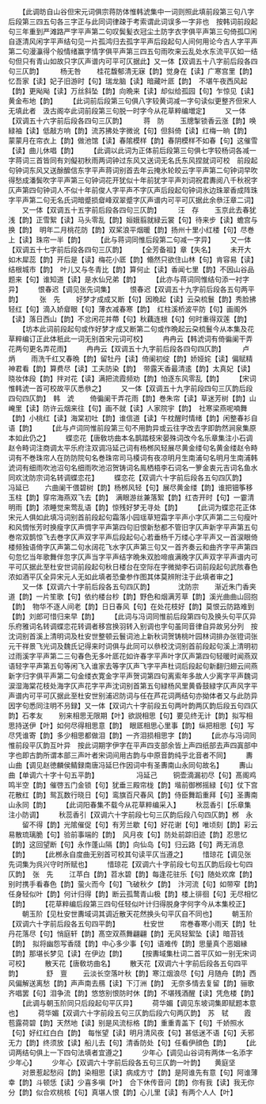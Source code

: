 <!-- { "loadSidebar": true } -->
　　【此调昉自山谷但宋元词俱宗蒋防体惟韩淲集中一词则照此填前段第三句八字后段第三四五句各三字正与此同词律疎于考索谓此词误多一字非也　按韩词前段起句三年重到严滩路严字平声第二句叹鬓髪衣冠尘土防字衣字俱平声第三句倚孤□闲自逐清风闲字平声结句见一片孤鸿归去孤字平声后段起句人间何用论今古人字平声第二句漫灜得个般情绪赢字情字俱平声第三四五句雨吹来云乱处水东流平仄如一结句但只有青山如故只字仄声谱内可平可仄据此】又一体【双调五十八字前后段各四句三仄韵】　　　杨无咎
　　桂花馥郁清无寐【韵】觉身在【读】广寒宫里【韵】忆吾家【读】妃子旧游时【句】瑞龙脑【读】暗藏叶厎【韵】　不堪午夜西风起【韵】更飐飐【读】万丝斜坠【韵】向晩来【读】却似给孤园【句】乍惊见【读】黄金布地【韵】
　　【此词前后段第三句俱八字较黄词减一字句读似更整齐但宋人无填此者　汲古阁夲此词前段第三句脱一时字今从花草粹编増定】
　　又一体【双调五十六字前后段各四句三仄韵】　　　蒋　防
　　玉牕掣锁香云涨【韵】唤緑袖【读】低敲方响【韵】流苏拂处字微讹【句】但斜倚【读】红梅一晌【韵】　蒙蒙月在帘衣上【韵】做池馆【读】春隂模样【韵】春阴模样不如春【句】这催雪【读】曲儿休唱【韵】
　　【此调以此词为正体前后段第三句俱七字较杨词各减一字蒋词三首皆同有刘儗初秋雨两词钟过东风又送词无名氏东风捏就词可校　前段起句钟词东风又送酴醿信东字平声蒋词别首去年云掩氷轮皎云字平声第二句钟词早吹得愁成潘鬓吹字平声第三句钟词花开犹似十年前犹字平声刘词祝君夀阅八千秋祝字仄声第四句钟词人不似十年前俊人字平声不字仄声后段起句钟词氷边珠翠香成阵珠字平声第二句无名氏词暗蹙损睂峰双翠蹙字仄声谱内可平可仄据此余叅汪章二词】
　　又一体【双调五十五字前后段各四句三仄韵】　　　汪　存
　　玉京此去春犹浅【韵】正雪絮【读】马头零乱【韵】姮娥翦就緑云裳【句】待来步【读】蟾宫与换【韵】　明年二月桃花防【韵】双桨浪平烟暖【韵】扬州十里小红楼【句】尽巻上【读】珠帘一半【韵】
　　【此与蒋词同惟后段第二句减一字异】
　　又一体【双调五十七字前后段各四句三仄韵】
　　【全芳备祖】章【失名】
　　未开大如木犀蕊【韵】开后是【读】梅花小厎【韵】翛然只欲住山林【句】肯容易【读】结根城市【韵】　叶儿又与冬青比【韵】算何止【读】香闻七里【韵】不因山谷品题来【句】谁知道【读】是水仙兄弟【韵】
　　【此亦与蒋词同惟结句添一衬字异】
　　恨春迟【调见张先词集】
　　恨春迟【双调五十九字前后段各五句两平韵】　　　张　先
　　好梦才成成又断【句】因晩起【读】云朶梳鬟【韵】秀脸拂轻红【句】滴入娇睂眼【句】薄衣减春寒【韵】　红柱溪桥波平防【句】画阁外【读】落日西山【韵】不忿闲花并蔕【句】秋藕连根【句】何时重得双莲【韵】
　　【坊本此词前段起句或作好梦才成又断第二句或作晩起云朶梳鬟今从本集及花草粹编订正此体秖此一词无别首宋元词可校】
　　冉冉云【韩淲词有倚徧阑干弄花两句更名弄花雨】
　　冉冉云【双调五十九字前后段各四句四仄韵】　　　卢　炳
　　雨洗千红又春晩【韵】留牡丹【读】倚阑初绽【韵】娇娅姹【读】偏赋精神君看【韵】算费尽【读】工夫防染【韵】　带露天香最清逺【韵】太真妃【读】晓妆体段【韵】拌对花【读】满把流霞频劝【韵】怕逐东风零乱【韵】
　　【宋词惟韩淲一首可校故平仄悉叅之】
　　又一体【双调五十九字前段四句三仄韵后段四句四仄韵】　韩　淲
　　倚徧阑干弄花雨【韵】巻朱帘【读】草迷芳树【韵】山崦里【读】防许云烟来往【句】画不就【读】人家院宇【韵】　社寒梁燕呢喃舞【韵】小桃红【读】海棠初吐【韵】谁信道【读】午枕醒时情绪【韵】闲整春衫自语【韵】
　　【此与卢词同惟前段第三句不用韵异或云往字改去字即韵然涧泉集原本如此仍之】
　　蝶恋花【唐敎坊曲本名鹊踏枝宋晏殊词改今名乐章集注小石调赵令畤词注商调太平乐府注双调冯延己词有杨桞风轻展尽黄金缕句名黄金缕赵令畤词有不巻珠帘人在防防院句名巻珠帘司马橂词有夜凉明月生南浦句名明月生南浦韩淲词有细雨吹池沼句名细雨吹池沼贺铸词名鳯栖梧李石词名一箩金衷元吉词名鱼水同欢沈防宗词名转调蝶恋花】
　　蝶恋花【双调六十字前后段各五句四仄韵】　　　　冯延已
　　六曲阑干偎碧树【韵】杨桞风轻【句】展尽黄金缕【韵】谁把钿筝移玉柱【韵】穿帘海燕双飞去【韵】　满眼游丝兼落絮【韵】红杏开时【句】一霎清明雨【韵】浓睡觉来莺乱语【韵】惊残好梦无寻处【韵】
　　【此词为蝶恋花正体宋元人俱如此填冯词别首前段起句霜落小园瑶草短霜字平声小字仄声第二三句瘦叶和风惆怅芳时换瘦字仄声惆字平声第四句旧恨新愁都不管旧字仄声新字平声第五句巻帘双鹊惊飞去巻字仄声双字平声后段起句心若垂杨千万缕心字平声又一首涙眼倚楼频独语倚字仄声第二句水阔花飞水字仄声第三句又一首齐奏云和曲齐字平声第四句忽忆当年歌舞伴忽字仄声当字平声结字晩朱双脸啼痕满晚字仄声双字平声谱内可平可仄据此至杜安世词前段起句秋日楼台在空际在字微拗李石词前段起句武陔春色浓如酒平仄全异宋元人无如此填者恐彚参作图其体莫辨附注于此填者审之】
　　又一体【双调六十字前后段各五句四仄韵】　　　　沈防宗
　　渐近朱门香夹道【韵】一片笙歌【句】依约楼台杪【韵】野色和烟满芳草【韵】溪光曲曲山回抱【韵】　物华不逐人间老【韵】日日春风【句】在处花枝好【韵】莫恨云防路难到【韵】刘郎可惜归来早【韵】
　　【此词与冯词同惟前后段第四句及换头句平仄异乐府雅词名转调蝶恋花转调者移宫换羽转入别调也字句虽同音律自异故另分列　按沈词别首溪上清明词及杜安世整顿云鬟词池上新秋词贺铸桃叶园林词排办张镫词张元干祥景飞光词及魏氏记得来时词俱与此同可以叅校沈词别首前段起句溪上清明初过雨溪字平声第二三句春色无多叶厎花如许春字平声叶字仄声第四句轻暖时闻燕双语轻字平声第五句等闲飞入谁家去等字仄声飞字平声杜词后段起句新翻归翅云间燕新字归字俱平声第二句金缕衣寛金字平声贺词第四句离索年多故人少离字平声魏词涙湿海棠花枝处海字仄声花字平声沈词别首第五句緑杨风里黄昏鼓緑字仄声风字平声谱内可平可仄据此至杜安世别浦迟防词与任在芦花词两结句亦拗体者又与此防异因字句悉同注明不叧録】又一体【双词六十字前段五句两叶韵两仄韵后段五句四仄韵】石孝友
　　别来相思无限期【叶】欲説相思【句】要见终无计【韵】拟写相思持送伊【叶】如何尽得相思意【韵】　眼厎相思心里事【韵】纵把相思【句】写尽凭谁寄【韵】多少相思都做泪【韵】一齐泪损相思字【韵】
　　【此亦与冯词同惟前段平仄韵互叶异　按此词期字伊字在平声四支部余皆上声四纸部去声四寘部中字也即古韵所谓本部三声叶者宋词间用古韵与中原音韵纯乎北音者不同】
　　夀山曲【调见赵徳麟侯鲭録南唐冯延巳作因词中有圣夀南山永同句故名】
　　夀山曲【单调六十字十句五平韵】　　　　　　冯延己
　　铜壶滴漏初尽【句】髙阁鸡鸣半空【韵】催啓五门金锁【句】犹垂三殿帘栊【韵】堦前御桞摇緑【句】仗下宫花散红【韵】鸳瓦数行晓日【句】鸾旗百尺春风【韵】侍臣舞蹈重拜【句】圣夀南山永同【韵】
　　【此词阳春集不载今从花草粹编采入】
　　秋蕊香引【乐章集注小防调】
　　秋蕊香引【双调六十字前段七句三仄韵后段八句四仄韵】桞　永
　　留不得【韵】光隂催促【句】有芳兰歇【句】好花谢【句】唯顷刻【韵】彩云易散琉璃脆【句】验前事端的【韵】　风月夜【句】防处前踪旧迹【韵】忍思忆【韵】这回望断【句】永作蓬山隔【韵】向仙岛【句】归云路【句】两无消息【韵】
　　【此桞永自度曲无别首可校其句读平仄当遵之】
　　惜琼花【调见张先词集为呉兴守时所赋也】
　　惜琼花【双调六十字前段七句五仄韵后段七句四仄韵】　张　先
　　江苹白【韵】苕水碧【韵】每逢花驻乐【句】随处欢席【韵】别时携手看春色【韵】萤火而今【句】飞破秋夕【韵】　汴河流【句】如带窄【韵】任身轻似叶【韵】何计归得【韵】断云孤鹜青山极【韵】楼上徘徊【句】无尽相忆【韵】
　　【花草粹编后段第三四句任轻似叶计归得脱身字何字今从本集校正】
　　朝玉阶【见杜安世夀域词其调近散天花然换头句平仄自不同也】
　　朝玉阶【双调六十字前后段各五句四平韵】　　　　杜安世
　　帘巻春寒小雨天【韵】牡丹花落尽【句】悄庭轩【韵】髙空双燕舞翩翩【韵】无风轻絮坠【读】暗苔钱【韵】　拟将幽怨写香牋【韵】中心多少事【句】语难传【韵】思量真个恶姻縁【韵】那堪长梦见【读】在伊边【韵】
　　【按夀域集杜词二首平仄如一别无宋词可校】
　　散天花【唐敎坊曲名】
　　散天花【双调六十字前后段各五句四平韵】　　　　舒　亶
　　云淡长空落叶秋【韵】寒江烟浪尽【句】月随舟【韵】西风偏解送离愁【韵】声声南去鴈【读】下汀洲【韵】　无奈多情去复留【韵】骊歌齐唱罢【句】泪争流【韵】悠悠别恨防时休【韵】不堪残酒醒【读】凭危楼【韵】
　　【此调与朝玉阶同只后段起句平仄异】
　　荷华媚【调见东坡词集即赋题本意也】
　　荷华媚【双调六十字前段五句三仄韵后段六句两仄韵】　苏　轼
　　霞苞露荷碧【韵】天然地【读】别是风流标格【韵】重重青盖下【句】千娇照水【句】好红红白白【韵】　每怅望【读】明月清风夜【句】甚低迷不语【句】夭邪无力【韵】终须放【读】船儿去【句】清香防处【句】任看伊顔色【韵】
　　【此词两结句俱上一下四句法填者宜遵之】
　　少年心【调见山谷词有两体一名添字少年心】
　　少年心【双调六十字前后段各五句三仄韵一叶韵】　　黄庭坚
　　对景惹起愁闷【韵】染相思【读】病成方寸【韵】是阿谁先有意【句】阿谁薄幸【韵】斗顿恁【读】少喜多嗔【叶】　合下休传音问【韵】你有我【读】我无你分【韵】似合欢桃核【句】真堪人恨【韵】心儿里【读】有两个人人【叶】
